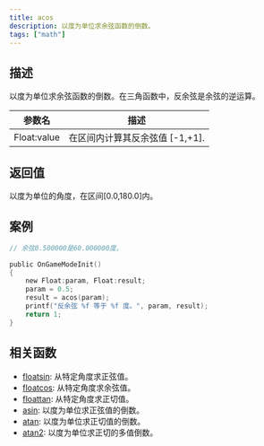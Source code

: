 ```yaml
---
title: acos
description: 以度为单位求余弦函数的倒数。
tags: ["math"]
---
```


<LowercaseNote />

## 描述

以度为单位求余弦函数的倒数。在三角函数中，反余弦是余弦的逆运算。

| 参数名      | 描述                            |
| ----------- | ------------------------------- |
| Float:value | 在区间内计算其反余弦值 [-1,+1]. |

## 返回值

以度为单位的角度，在区间[0.0,180.0]内。

## 案例

```c
// 余弦0.500000是60.000000度。

public OnGameModeInit()
{
    new Float:param, Float:result;
    param = 0.5;
    result = acos(param);
    printf("反余弦 %f 等于 %f 度。", param, result);
    return 1;
}
```

## 相关函数

- [floatsin](floatsin): 从特定角度求正弦值。
- [floatcos](floatcos): 从特定角度求余弦值。
- [floattan](floattan): 从特定角度求正切值。
- [asin](asin): 以度为单位求正弦值的倒数。
- [atan](atan): 以度为单位求正切值的倒数。
- [atan2](atan2): 以度为单位求正切的多值倒数。
